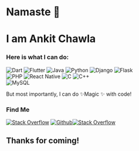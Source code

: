 Namaste 🙏
==========

I am Ankit Chawla
=================

### Here is what I can do:

![Dart](https://img.shields.io/badge/dart-%230175C2.svg?style=for-the-badge&logo=dart&logoColor=white) ![Flutter](https://img.shields.io/badge/Flutter-%2302569B.svg?style=for-the-badge&logo=Flutter&logoColor=white) ![Java](https://img.shields.io/badge/java-%23ED8B00.svg?style=for-the-badge&logo=java&logoColor=white) ![Python](https://img.shields.io/badge/python-3670A0?style=for-the-badge&logo=python&logoColor=ffdd54) ![Django](https://img.shields.io/badge/django-%23092E20.svg?style=for-the-badge&logo=django&logoColor=white) ![Flask](https://img.shields.io/badge/flask-%23000.svg?style=for-the-badge&logo=flask&logoColor=white)  
![PHP](https://img.shields.io/badge/php-%23777BB4.svg?style=for-the-badge&logo=php&logoColor=white) ![React Native](https://img.shields.io/badge/react_native-%2320232a.svg?style=for-the-badge&logo=react&logoColor=%2361DAFB) ![C](https://img.shields.io/badge/c-%2300599C.svg?style=for-the-badge&logo=c&logoColor=white) ![C++](https://img.shields.io/badge/c++-%2300599C.svg?style=for-the-badge&logo=c%2B%2B&logoColor=white)  
![MySQL](https://img.shields.io/badge/mysql-%2300f.svg?style=for-the-badge&logo=mysql&logoColor=white)

But most importantly, I can do ✨Magic ✨ with code!

  

### Find Me

  
[![Stack Overflow](https://img.shields.io/badge/-Stackoverflow-FE7A16?style=for-the-badge&logo=stack-overflow&logoColor=white)](https://stackoverflow.com/users/11549120/ankit-chawla) [![Github](https://img.shields.io/badge/github-%23121011.svg?style=for-the-badge&logo=github&logoColor=white)](https://github.com/thechawla225)[![Stack Overflow](https://img.shields.io/badge/linkedin-%230077B5.svg?style=for-the-badge&logo=linkedin&logoColor=white)](https://www.linkedin.com/in/ankit-chawla-7839a7135/) 

  

Thanks for coming!
------------------